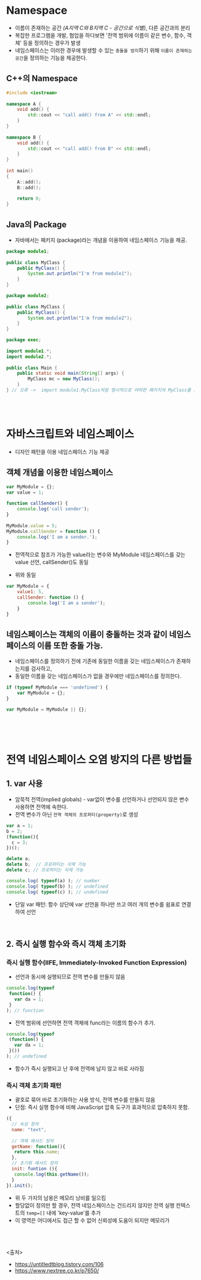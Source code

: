 # Namespace
- 이름이 존재하는 공간 *(A지역 C와 B지역 C - 공간으로 식별)*, 다른 공간과의 분리
- 복잡한 프로그램을 개발, 협업을 하다보면 '전역 범위에 이름이 같은 변수, 함수, 객체' 등을 정의하는 경우가 발생
- 네임스페이스는 이러한 경우에 발생할 수 있는 `충돌을 방지`하기 위해 `이름이 존재하는 공간`을 정의하는 기능을 제공한다.
 
## C++의 Namespace

```c++
#include <iostream>
 
namespace A {
    void add() {
        std::cout << "call add() from A" << std::endl;
    }
}
 
namespace B {
    void add() {
        std::cout << "call add() from B" << std::endl;
    }
}
 
int main()
{
    A::add();
    B::add();
 
    return 0;
}
```


## Java의 Package
- 자바에서는 패키지 (package)라는 개념을 이용하여 네임스페이스 기능을 제공.

```java
package module1;
 
public class MyClass {
    public MyClass() {
        System.out.println("I'm from module1");
    }
}
```

```java
package module2;
 
public class MyClass {
    public MyClass() {
        System.out.println("I'm from module2");
    }
}
```

```java
package exec;
 
import module1.*;
import module2.*;
 
public class Main {
    public static void main(String[] args) {    
        MyClass mc = new MyClass();
    }
} // 오류 ->  import module1.MyClass처럼 명시적으로 어떠한 패키지의 MyClass를 포함할 것인지를 선언
```

<br><br>

# 자바스크립트와 네임스페이스
- 디자인 패턴을 이용 네임스페이스 기능 제공

## 객체 개념을 이용한 네임스페이스

```javascript
var MyModule = {};
var value = 1;
 
function callSender() {
    console.log('call sender');
}
 
MyModule.value = 5;
MyModule.callSender = function () {
    console.log('I am a sender.');
}
```

- 전역적으로 참조가 가능한 value라는 변수와 MyModule 네임스페이스를 갖는 value 선언, callSender()도 동일 

- 위와 동일

```javascript
var MyModule = {
    value1: 5,
    callSender: function () {
        console.log('I am a sender');
    }
}
```

## 네임스페이스는 객체의 이름이 충돌하는 것과 같이 네임스페이스의 이름 또한 충돌 가능. 
-  네임스페이스를 정의하기 전에 기존에 동일한 이름을 갖는 네임스페이스가 존재하는지를 검사하고,
-  동일한 이름을 갖는 네임스페이스가 없을 경우에만 네임스페이스를 정의한다.

```javascript
if (typeof MyModule === 'undefined') {
    var MyModule = {};
}
```

```javascript
var MyModule = MyModule || {};
```

<br>
<br><br>

# 전역 네임스페이스 오염 방지의 다른 방법들
## 1. var 사용
- 암묵적 전역(implied globals) - var없이 변수를 선언하거나 선언되지 않은 변수 사용하면 전역에 속한다.
- 전역 변수가 아닌 `전역 객체의 프로퍼티(property)`로 생성

```javascript
var a = 1;
b = 2;
(function(){
  c = 3;
})();

delete a;
delete b;  // 프로퍼티는 삭제 가능
delete c; // 프로퍼티는 삭제 가능

console.log( typeof(a) ); // number
console.log( typeof(b) ); // undefined
console.log( typeof(c) ); // undefined
```

- 단일 var 패턴: 함수 상단에 var 선언을 하나만 쓰고 여러 개의 변수를 쉼표로 연결하여 선언

<br>

## 2. 즉시 실행 함수와 즉시 객체 초기화
### 즉시 실행 함수(IIFE, Immediately-Invoked Function Expression)
- 선언과 동시에 실행되므로 전역 변수를 만들지 않음

```javascript
console.log(typeof
 function() {
   var da = 1;
 }
); // function
```
- 전역 범위에 선언하면 전역 객체에 func라는 이름의 함수가 추가.

```javascript
console.log(typeof
 (function() {
   var da = 1;
 }())
); // undefined
```

- 함수가 즉시 실행되고 난 후에 전역에 남지 않고 바로 사라짐

### 즉시 객체 초기화 패턴
- 괄호로 묶어 바로 초기화하는 사용 방식, 전역 변수를 만들지 않음
- 단점: 즉시 실행 함수에 비해 JavaScript 압축 도구가 효과적으로 압축하지 못함.

```javascript
({
  // 속성 정의
  name: "text",
  
  // 객체 메서드 정의
  getName: function(){
   return this.name;
  },
  // 초기화 메서드 정의
  init: funtion (){
   console.log(this.getName());
  }
}).init();
```

- 위 두 가지의 남용은 메모리 낭비를 일으킴
- 할당없이 정의만 할 경우, 전역 네임스페이스는 건드리지 않지만 전역 실행 컨텍스트의 `temp=[]` 내에 'key-value'를 추가
- 이 영역은 어디에서도 접근 할 수 없어 신뢰성에 도움이 되지만 메모리가 

<br><br><br>
<출처>
- https://untitledtblog.tistory.com/106
- https://www.nextree.co.kr/p7650/
